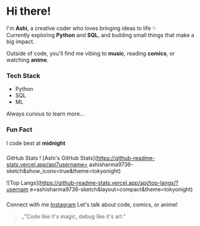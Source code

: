# Hi there!

I'm **Ashi**, a creative coder who loves bringing ideas to life ✨  
Currently exploring **Python** and **SQL**, and building small things that make a big impact.

Outside of code, you'll find me vibing to **music**, reading **comics**, or watching **anime**.

### Tech Stack
- Python
- SQL
- ML

Always curious to learn more...

### Fun Fact
I code best at **midnight**

###

GitHub Stats
! [Ashi's GitHub
Stats](https://github-readme-stats.vercel.app/api7username=
ashisharma9736-sketch&show_icons=true&theme=tokyonight)

![Top
Langs](https://github-readme-stats.vercel.app/api/top-langs/?usernam
e=ashisharma9736-sketch&layout=compact&theme=tokyonight)

###

Connect with me
[Instagram](https://www.instagram.com/ashi_ashi_011)
Let's talk about code, comics, or anime!

>_"Code like it's magic, debug like it's art."






